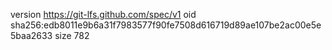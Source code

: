 version https://git-lfs.github.com/spec/v1
oid sha256:edb8011e9b6a31f7983577f90fe7508d616719d89ae107be2ac00e5e5baa2633
size 782
